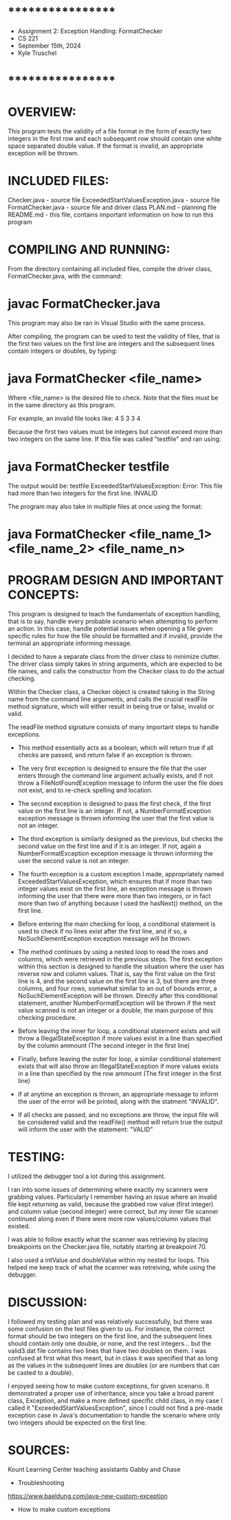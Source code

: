 # ****************
* Assignment 2: Exception Handling: FormatChecker
* CS 221
* September 15th, 2024
* Kyle Truschel
# ****************

# OVERVIEW:
This program tests the validity of a file format in the form of exactly two integers in the first row and each subsequent row should contain one white space separated double value. If the format is invalid, an appropriate exception will be thrown.

# INCLUDED FILES:
Checker.java - source file
ExceededStartValuesException.java - source file
FormatChecker.java - source file and driver class
PLAN.md - planning file
README.md - this file, contains important information on how to run this program

# COMPILING AND RUNNING:
From the directory containing all included files, compile the driver class, FormatChecker.java, with the command:
# javac FormatChecker.java

This program may also be ran in Visual Studio with the same process.

After compiling, the program can be used to test the validity of files, that is the first two values on the first line are integers and the subsequent lines contain integers or doubles, by typing:
# java FormatChecker <file_name>

Where <file_name> is the desired file to check. Note that the files must be in the same directory as this program.

For example, an invalid file looks like:
4 5 3
3 4

Because the first two values must be integers but cannot exceed more than two integers on the same line. If this file was called "testfile" and ran using:

# java FormatChecker testfile

The output would be:
testfile
ExceededStartValuesException: Error: This file had more than two integers for the first line.
INVALID

The program may also take in multiple files at once using the format:
# java FormatChecker <file_name_1> <file_name_2> <file_name_n>

# PROGRAM DESIGN AND IMPORTANT CONCEPTS:
This program is designed to teach the fundamentals of exception handling, that is to say, handle every probable scenario when attempting to perform an action. In this case, handle potential issues when opening a file given specific rules for how the file should be formatted and if
invalid, provide the terminal an appropriate informing message.

I decided to have a separate class from the driver class to minimize clutter. The driver class simply takes in string arguments, which are expected to be file names, and calls the constructor from the Checker class to do the actual checking.

Within the Checker class, a Checker object is created taking in the String name from the command line arguments, and calls the crucial readFile method signature, which will either result in being true or false, invalid or valid.

The readFile method signature consists of many important steps to handle exceptions.
- This method essentially acts as a boolean, which will return true if all checks are passed, and return false if an exception is thrown.

- The very first exception is designed to ensure the file that the user enters through the command line argument actually exists, and if not throw a FileNotFoundException message to inform the user the file does not exist, and to re-check spelling and location.

- The second exception is designed to pass the first check, if the first value on the first line is an integer. If not, a NumberFormatException exception message is thrown informing the user that the first value is not an integer.

- The third exception is similarly designed as the previous, but checks the second value on the first line and if it is an integer. If not, again a NumberFormatException exception message is thrown informing the user the second value is not an integer.

- The fourth exception is a custom exception I made, appropriately named ExceededStartValuesException, which ensures that if more than two integer values exist on the first
line, an exception message is thrown informing the user that there were more than two integers, or in fact more than two of anything because I used the hasNext() method, on the first line.

- Before entering the main checking for loop, a conditional statement is used to check if no lines exist after the first line, and if so, a NoSuchElementException exception message will be thrown.

- The method continues by using a nested loop to read the rows and columns, which were retrieved in the previous steps. The first exception within this section is designed to handle the situation where the user has reverse row and column values. That is, say the first value on the first line is 4, and the second value on the first line is 3, but there are
three columns, and four rows, somewhat similar to an out of bounds error, a NoSuchElementException will be thrown. Directly after this conditional statement, another 
NumberFormatException will be thrown if the next value scanned is not an integer or a double, the main purpose of this checking procedure.

- Before leaving the inner for loop, a conditional statement exists and will throw a IllegalStateException if more values exist in a line than specified by the column ammount (The second
integer in the first line)

- Finally, before leaving the outer for loop, a similar conditional statement exists that will also throw an IllegalStateException if more values exists in a line than specified by
the row ammount (The first integer in the first line)

- If at anytime an exception is thrown, an appropriate message to inform the user of the error will be printed, along with the statment "INVALID".

- If all checks are passed, and no exceptions are throw, the input file will be considered valid and the readFile() method will return true the output will inform the user with the statement: "VALID"

# TESTING:
I utilized the debugger tool a lot during this assignment.

I ran into some issues of determining where exactly my scanners were grabbing values. Particularly I remember having an issue where an invalid file kept returning as valid, because the grabbed row value (first integer) and column value (second integer) were correct, but my inner file scanner continued along even if there were more row values/column values that existed.

I was able to follow exactly what the scanner was retrieving by placing breakpoints on the Checker.java file, notably starting at breakpoint 70.

I also used a intValue and doubleValue within my nested for loops. This helped me keep track of what the scanner was retreiving, while using the debugger.

# DISCUSSION:
I followed my testing plan and was relatively successfully, but there was some confusion on the test files given to us. For instance, the correct format should be two integers on the first line, and the subsequent lines should contain only one double, or none, and the rest integers... but the valid3.dat file contains two lines that have two doubles on them. I was confused at first what this meant, but in class it was specified that as long as the values in the subsequent lines are doubles (or are numbers that can be casted to a double).

I enjoyed seeing how to make custom exceptions, for given scenario. It demonstrated a proper use of inheritance, since you take a broad parent class, Exception, and make a more defined specific child class, in my case I called it "ExceededStartValuesException", since I could not find a pre-made exception case in Java's documentation to handle the scenario where only two integers should be expected on the first line.

# SOURCES:
Kount Learning Center teaching assistants Gabby and Chase
- Troubleshooting

https://www.baeldung.com/java-new-custom-exception
- How to make custom exceptions
